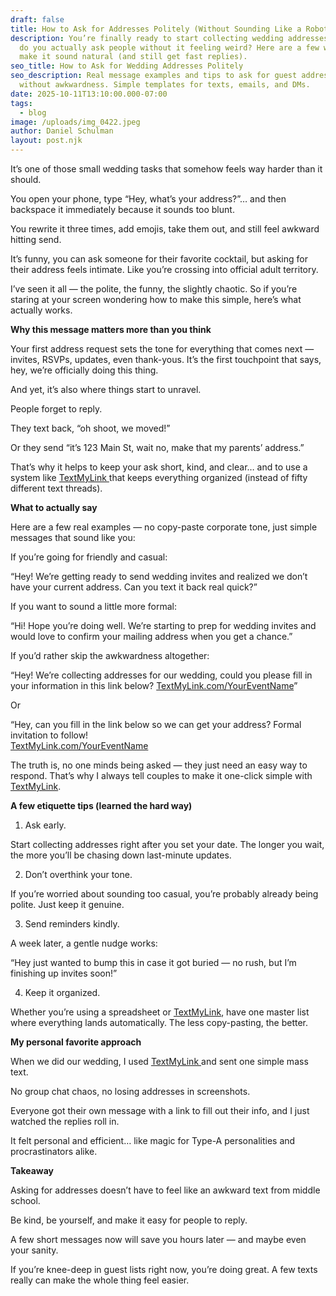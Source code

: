 ```yaml
---
draft: false
title: How to Ask for Addresses Politely (Without Sounding Like a Robot)
description: You’re finally ready to start collecting wedding addresses… but how
  do you actually ask people without it feeling weird? Here are a few ways to
  make it sound natural (and still get fast replies).
seo_title: How to Ask for Wedding Addresses Politely
seo_description: Real message examples and tips to ask for guest addresses
  without awkwardness. Simple templates for texts, emails, and DMs.
date: 2025-10-11T13:10:00.000-07:00
tags:
  - blog
image: /uploads/img_0422.jpeg
author: Daniel Schulman
layout: post.njk
---
```

It’s one of those small wedding tasks that somehow feels way harder than it should.

You open your phone, type “Hey, what’s your address?”… and then backspace it immediately because it sounds too blunt.

You rewrite it three times, add emojis, take them out, and still feel awkward hitting send.

It’s funny, you can ask someone for their favorite cocktail, but asking for their address feels intimate. Like you’re crossing into official adult territory.

I’ve seen it all — the polite, the funny, the slightly chaotic. So if you’re staring at your screen wondering how to make this simple, here’s what actually works.

**Why this message matters more than you think**

Your first address request sets the tone for everything that comes next — invites, RSVPs, updates, even thank-yous. It’s the first touchpoint that says, hey, we’re officially doing this thing.

And yet, it’s also where things start to unravel.

People forget to reply.

They text back, “oh shoot, we moved!”

Or they send “it’s 123 Main St, wait no, make that my parents’ address.”

That’s why it helps to keep your ask short, kind, and clear… and to use a system like [TextMyLink ](https://textmylink.com/)that keeps everything organized (instead of fifty different text threads).

**What to actually say**

Here are a few real examples — no copy-paste corporate tone, just simple messages that sound like you:

If you’re going for friendly and casual:

“Hey! We’re getting ready to send wedding invites and realized we don’t have your current address. Can you text it back real quick?”

If you want to sound a little more formal:

“Hi! Hope you’re doing well. We’re starting to prep for wedding invites and would love to confirm your mailing address when you get a chance.”

If you’d rather skip the awkwardness altogether:

“Hey! We’re collecting addresses for our wedding, could you please fill in your information in this link below? [TextMyLink.com/YourEventName](https://textmylink.com/mywedding)”

Or

“Hey, can you fill in the link below so we can get your address? Formal invitation to follow! \
[TextMyLink.com/YourEventName](https://textmylink.com/mywedding)

The truth is, no one minds being asked — they just need an easy way to respond. That’s why I always tell couples to make it one-click simple with [TextMyLink](https://textmylink.com/).

**A few etiquette tips (learned the hard way)**

1. Ask early.

Start collecting addresses right after you set your date. The longer you wait, the more you’ll be chasing down last-minute updates.

2. Don’t overthink your tone.

If you’re worried about sounding too casual, you’re probably already being polite. Just keep it genuine.

3. Send reminders kindly.

A week later, a gentle nudge works:

“Hey just wanted to bump this in case it got buried — no rush, but I’m finishing up invites soon!”

4. Keep it organized.

Whether you’re using a spreadsheet or [TextMyLink](https://textmylink.com/), have one master list where everything lands automatically. The less copy-pasting, the better.

**My personal favorite approach**

When we did our wedding, I used [TextMyLink ](https://textmylink.com/)and sent one simple mass text.

No group chat chaos, no losing addresses in screenshots.

Everyone got their own message with a link to fill out their info, and I just watched the replies roll in.

It felt personal and efficient… like magic for Type-A personalities and procrastinators alike.

**Takeaway**

Asking for addresses doesn’t have to feel like an awkward text from middle school.

Be kind, be yourself, and make it easy for people to reply.

A few short messages now will save you hours later — and maybe even your sanity.

If you’re knee-deep in guest lists right now, you’re doing great. A few texts really can make the whole thing feel easier.
